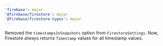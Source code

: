 ```yaml
---
'firebase': major
'@firebase/firestore': major
'@firebase/firestore-types': major
---
```


Removed the `timestampsInSnapshots` option from `FirestoreSettings`. Now, Firestore always returns `Timestamp` values for all timestamp values.
